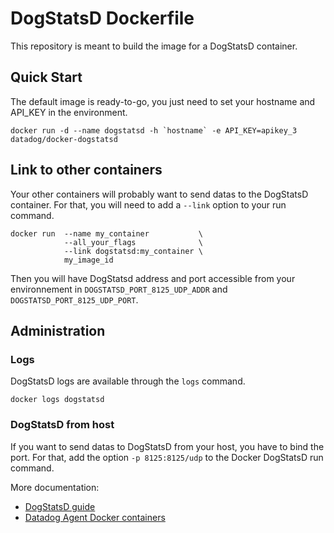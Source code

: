 # DogStatsD Dockerfile

This repository is meant to build the image for a DogStatsD container.


## Quick Start

The default image is ready-to-go, you just need to set your hostname and API_KEY in the environment.

```
docker run -d --name dogstatsd -h `hostname` -e API_KEY=apikey_3 datadog/docker-dogstatsd
```

## Link to other containers

Your other containers will probably want to send datas to the DogStatsD container. For that, you will need to add a `--link` option to your run command.

```
docker run  --name my_container           \
            --all_your_flags              \
            --link dogstatsd:my_container \
            my_image_id
```

Then you will have DogStatsd address and port accessible from your environnement in `DOGSTATSD_PORT_8125_UDP_ADDR` and `DOGSTATSD_PORT_8125_UDP_PORT`.


## Administration

### Logs

DogStatsD logs are available through the `logs` command.

`docker logs dogstatsd`


### DogStatsD from host

If you want to send datas to DogStatsD from your host, you have to bind the port. For that, add the option `-p 8125:8125/udp` to the Docker DogStatsD run command.


More documentation:

* [DogStatsD guide](http://docs.datadoghq.com/guides/dogstatsd/)
* [Datadog Agent Docker containers](https://github.com/DataDog/dd-agent/wiki/Docker-Containers)
